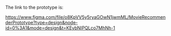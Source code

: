 
The link to the prototype is:

https://www.figma.com/file/o8KpVV5y5ryaGOwN1jwmML/MovieRecommenderPrototype?type=design&node-id=0%3A1&mode=design&t=KEybNIPQLco7MhNh-1

